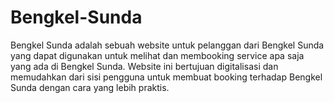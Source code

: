 # Bengkel-Sunda
Bengkel Sunda adalah sebuah website untuk pelanggan dari Bengkel Sunda yang dapat digunakan untuk melihat dan membooking service apa saja yang ada di Bengkel Sunda. Website ini bertujuan digitalisasi dan memudahkan dari sisi pengguna untuk membuat booking terhadap Bengkel Sunda dengan cara yang lebih praktis.
